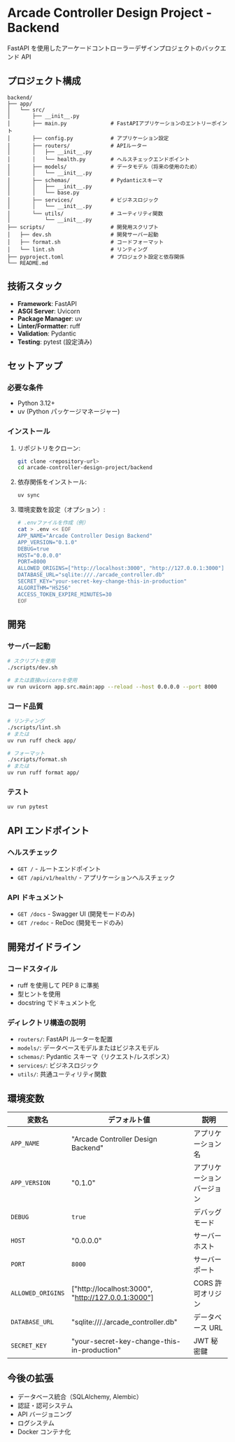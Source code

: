 # Arcade Controller Design Project - Backend

FastAPI を使用したアーケードコントローラーデザインプロジェクトのバックエンド API

## プロジェクト構成

```
backend/
├── app/
│   └── src/
│       ├── __init__.py
│       ├── main.py              # FastAPIアプリケーションのエントリーポイント
│       ├── config.py            # アプリケーション設定
│       ├── routers/             # APIルーター
│       │   ├── __init__.py
│       │   └── health.py        # ヘルスチェックエンドポイント
│       ├── models/              # データモデル（将来の使用のため）
│       │   └── __init__.py
│       ├── schemas/             # Pydanticスキーマ
│       │   ├── __init__.py
│       │   └── base.py
│       ├── services/            # ビジネスロジック
│       │   └── __init__.py
│       └── utils/               # ユーティリティ関数
│           └── __init__.py
├── scripts/                     # 開発用スクリプト
│   ├── dev.sh                   # 開発サーバー起動
│   ├── format.sh                # コードフォーマット
│   └── lint.sh                  # リンティング
├── pyproject.toml               # プロジェクト設定と依存関係
└── README.md
```

## 技術スタック

- **Framework**: FastAPI
- **ASGI Server**: Uvicorn
- **Package Manager**: uv
- **Linter/Formatter**: ruff
- **Validation**: Pydantic
- **Testing**: pytest (設定済み)

## セットアップ

### 必要な条件

- Python 3.12+
- uv (Python パッケージマネージャー)

### インストール

1. リポジトリをクローン:

   ```bash
   git clone <repository-url>
   cd arcade-controller-design-project/backend
   ```

2. 依存関係をインストール:

   ```bash
   uv sync
   ```

3. 環境変数を設定（オプション）:
   ```bash
   # .envファイルを作成（例）
   cat > .env << EOF
   APP_NAME="Arcade Controller Design Backend"
   APP_VERSION="0.1.0"
   DEBUG=true
   HOST="0.0.0.0"
   PORT=8000
   ALLOWED_ORIGINS=["http://localhost:3000", "http://127.0.0.1:3000"]
   DATABASE_URL="sqlite:///./arcade_controller.db"
   SECRET_KEY="your-secret-key-change-this-in-production"
   ALGORITHM="HS256"
   ACCESS_TOKEN_EXPIRE_MINUTES=30
   EOF
   ```

## 開発

### サーバー起動

```bash
# スクリプトを使用
./scripts/dev.sh

# または直接uvicornを使用
uv run uvicorn app.src.main:app --reload --host 0.0.0.0 --port 8000
```

### コード品質

```bash
# リンティング
./scripts/lint.sh
# または
uv run ruff check app/

# フォーマット
./scripts/format.sh
# または
uv run ruff format app/
```

### テスト

```bash
uv run pytest
```

## API エンドポイント

### ヘルスチェック

- `GET /` - ルートエンドポイント
- `GET /api/v1/health/` - アプリケーションヘルスチェック

### API ドキュメント

- `GET /docs` - Swagger UI (開発モードのみ)
- `GET /redoc` - ReDoc (開発モードのみ)

## 開発ガイドライン

### コードスタイル

- ruff を使用して PEP 8 に準拠
- 型ヒントを使用
- docstring でドキュメント化

### ディレクトリ構造の説明

- `routers/`: FastAPI ルーターを配置
- `models/`: データベースモデルまたはビジネスモデル
- `schemas/`: Pydantic スキーマ（リクエスト/レスポンス）
- `services/`: ビジネスロジック
- `utils/`: 共通ユーティリティ関数

## 環境変数

| 変数名            | デフォルト値                                       | 説明                       |
| ----------------- | -------------------------------------------------- | -------------------------- |
| `APP_NAME`        | "Arcade Controller Design Backend"                 | アプリケーション名         |
| `APP_VERSION`     | "0.1.0"                                            | アプリケーションバージョン |
| `DEBUG`           | `true`                                             | デバッグモード             |
| `HOST`            | "0.0.0.0"                                          | サーバーホスト             |
| `PORT`            | `8000`                                             | サーバーポート             |
| `ALLOWED_ORIGINS` | ["http://localhost:3000", "http://127.0.0.1:3000"] | CORS 許可オリジン          |
| `DATABASE_URL`    | "sqlite:///./arcade_controller.db"                 | データベース URL           |
| `SECRET_KEY`      | "your-secret-key-change-this-in-production"        | JWT 秘密鍵                 |

## 今後の拡張

- データベース統合（SQLAlchemy, Alembic）
- 認証・認可システム
- API バージョニング
- ログシステム
- Docker コンテナ化
